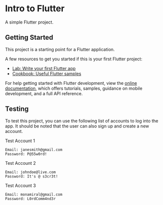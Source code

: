 # Intro to Flutter

A simple Flutter project.

## Getting Started

This project is a starting point for a Flutter application.

A few resources to get you started if this is your first Flutter project:

- [Lab: Write your first Flutter app](https://docs.flutter.dev/get-started/codelab)
- [Cookbook: Useful Flutter samples](https://docs.flutter.dev/cookbook)

For help getting started with Flutter development, view the
[online documentation](https://docs.flutter.dev/), which offers tutorials,
samples, guidance on mobile development, and a full API reference.

## Testing

To test this project, you can use the following list of accounts to log into the app. It should be noted that the user can also sign up and create a new account.

Test Account 1
```
Email: janesmith@gmail.com
Password: P@55w0rd!
```

Test Account 2
```
Email: johndoe@live.com
Password: It's @ s3cr3t!
```

Test Account 3
```
Email: monamiral@gmail.com
Password: L0rdComm4nd3r
```
